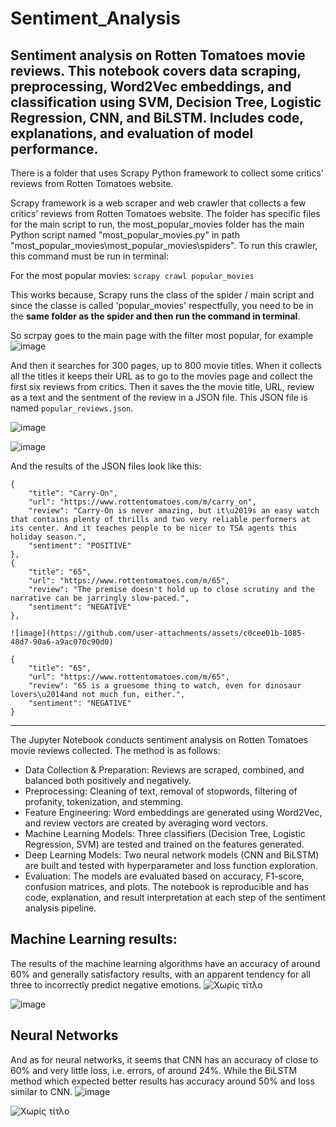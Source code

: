 # Sentiment_Analysis
Sentiment analysis on Rotten Tomatoes movie reviews. This notebook covers data scraping, preprocessing, Word2Vec embeddings, and classification using SVM, Decision Tree, Logistic Regression, CNN, and BiLSTM. Includes code, explanations, and evaluation of model performance.
--------------------------------

There is a folder that uses Scrapy Python framework to collect some critics' reviews from Rotten Tomatoes website.

Scrapy framework is a web scraper and web crawler that collects a few critics' reviews from Rotten Tomatoes website. The folder has specific files for the main script to run, the most_popular_movies folder has the main Python script named "most_popular_movies.py" in path "most_popular_movies\most_popular_movies\spiders". 
To run this crawler, this command must be run in terminal:


For the most popular movies: `scrapy crawl popular_movies`

This works because, Scrapy runs the class of the spider / main script and since the classe is called 'popular_movies' respectfully, you need to be in the **same folder as the spider and then run the command in terminal**.

So scrpay goes to the main page with the filter most popular, for example
![image](https://github.com/user-attachments/assets/78c5b5b5-a12b-49d2-bd2b-3976da4c3b73)

And then it searches for 300 pages, up to 800 movie titles. When it collects all the titles it keeps their URL as to go to the movies page and collect the first six reviews from critics. Then it saves the the movie title, URL, review as a text and the sentment of the review in a JSON file. This JSON file is named ```popular_reviews.json```.

![image](https://github.com/user-attachments/assets/9d6f3c03-e3c8-4e3d-bfee-08f43f6361f9)

![image](https://github.com/user-attachments/assets/a5c3edfc-986b-4ee1-a922-69ba5532d9f4)

And the results of the JSON files look like this:
```
{
    "title": "Carry-On",
    "url": "https://www.rottentomatoes.com/m/carry_on",
    "review": "Carry-On is never amazing, but it\u2019s an easy watch that contains plenty of thrills and two very reliable performers at its center. And it teaches people to be nicer to TSA agents this holiday season.",
    "sentiment": "POSITIVE"
},
{
    "title": "65",
    "url": "https://www.rottentomatoes.com/m/65",
    "review": "The premise doesn't hold up to close scrutiny and the narrative can be jarringly slow-paced.",
    "sentiment": "NEGATIVE"
},

![image](https://github.com/user-attachments/assets/c0cee01b-1085-48d7-90a6-a9ac070c90d0)

{
    "title": "65",
    "url": "https://www.rottentomatoes.com/m/65",
    "review": "65 is a gruesome thing to watch, even for dinosaur lovers\u2014and not much fun, either.",
    "sentiment": "NEGATIVE"
}
```


-------------
The Jupyter Notebook conducts sentiment analysis on Rotten Tomatoes movie reviews collected. The method is as follows:

- Data Collection & Preparation: Reviews are scraped, combined, and balanced both positively and negatively.
- Preprocessing: Cleaning of text, removal of stopwords, filtering of profanity, tokenization, and stemming.
- Feature Engineering: Word embeddings are generated using Word2Vec, and review vectors are created by averaging word vectors.
- Machine Learning Models: Three classifiers (Decision Tree, Logistic Regression, SVM) are tested and trained on the features generated.
- Deep Learning Models: Two neural network models (CNN and BiLSTM) are built and tested with hyperparameter and loss function exploration.
- Evaluation: The models are evaluated based on accuracy, F1-score, confusion matrices, and plots.
The notebook is reproducible and has code, explanation, and result interpretation at each step of the sentiment analysis pipeline.

## Machine Learning results:
The results of the machine learning algorithms have an accuracy of around 60% and generally satisfactory results, with an apparent tendency for all three to incorrectly predict negative emotions.
![Χωρίς τίτλο](https://github.com/user-attachments/assets/53896b59-bdf1-4760-9045-2acdee94fbc5)

![image](https://github.com/user-attachments/assets/0341427a-67f1-4405-8d7e-93910e0b1b1e)

## Neural Networks
And as for neural networks, it seems that CNN has an accuracy of close to 60% and very little loss, i.e. errors, of around 24%. While the BiLSTM method which expected better results has accuracy around 50% and loss similar to CNN.
![image](https://github.com/user-attachments/assets/132aebe2-498b-472a-97a8-51c8b73616c0)

![Χωρίς τίτλο](https://github.com/user-attachments/assets/e9ec2525-9a72-437d-9fec-b6fabbe5cbe8)

